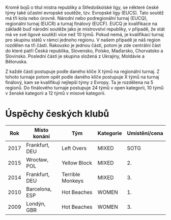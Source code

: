 Kromě bojů o titul mistra republiky a Středoškolské ligy, se některé české týmy také účastní evropské soutěže, tzv. Evropské ligy (EUCS). Tato soutěž má tři kola nebo úrovně. Národní nebo podregionální turnaj (EUCQ), regionální turnaj (EUCR) a turnaj finálový (EUCF). EUCQ je kvalifikace na základě buď národní soutěže jako je mistrovství republiky, v případě, že stát má ve své ligové soutěži více než 10 týmů. Pokud nemá, je kvalifikací turnaj pro skupinu států v rámci jednoho regionu. V našem případě je náš region rozdělen na tři části. Rakousko je jednou částí, potom je zde centrální část do které patří Česká republika, Slovensko, Polsko, Maďarsko, Chorvatsko a Slovinsko. Poslední částí je skupina složená z Ukrajiny, Moldávie a Běloruska.

Z každé části postupuje podle daného klíče X týmů na regionální turnaj. Z tohoto turnaje potom opět podle daného klíče postupuje X týmů na turnaj finálový, kam se kvalifikují nejlepší týmy z Evropy. Ta je rozdělena na 5 regionů. Do finálového turnaje postupuje 24 týmů v open kategorii, 10 týmů v ženské kategorii a 12 týmů v mixové kategorii.

# Úspěchy českých klubů

| Rok  | Místo konání   | Tým              | Kategorie | Umístění/cena |
| ---- | -------------- | ---------------- | --------- | -------- |
| 2017 | Frankfurt, DEU   | Left Overs    | MIXED     | SOTG       |
| 2015 | Wrocław, POL   | Yellow Block     | MIXED     | 2.       |
| 2014 | Frankfurt, DEU | Terrible Monkeys | MIXED     | 3.       |
| 2010 | Barcelona, ESP | Hot Beaches      | WOMEN     | 1.       |
| 2009 | Londýn, GBR    | Hot Beaches      | WOMEN     | 3.       |
